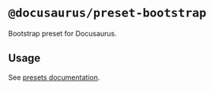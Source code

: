 # `@docusaurus/preset-bootstrap`

Bootstrap preset for Docusaurus.

## Usage

See [presets documentation](https://v2.docusaurus.io/docs/presets).
